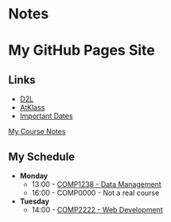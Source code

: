 # Notes

# My GitHub Pages Site

## Links
- [D2L](https://learn.georgebrown.ca)
- [AtKlass](https://app.atklass.com)
- [Important Dates](https://www.georgebrown.ca/current-students/important-dates?term=27246&category=131)

[My Course Notes](comp1238.md)

## My Schedule
- **Monday**
  - 13:00 - [COMP1238 - Data Management](https://learn.georgebrown.ca/d2l/home/334969)
  - 16:00 - COMP0000 - Not a real course
- **Tuesday**
  - 14:00 - [COMP2222 - Web Development](https://learn.georgebrown.ca/d2l/home/334970)


